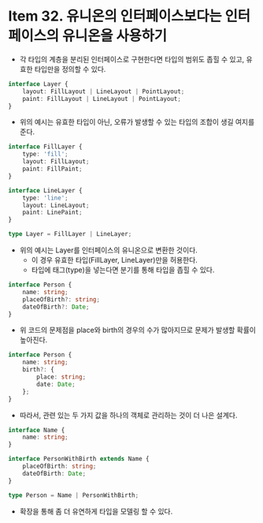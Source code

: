 # Item 32. 유니온의 인터페이스보다는 인터페이스의 유니온을 사용하기

* 각 타입의 계층을 분리된 인터페이스로 구현한다면 타입의 범위도 좁힐 수 있고, 유효한 타입만을 정의할 수 있다.

```ts
interface Layer {
    layout: FillLayout | LineLayout | PointLayout;
    paint: FillLayout | LineLayout | PointLayout;
}
```

* 위의 예시는 유효한 타입이 아닌, 오류가 발생할 수 있는 타입의 조합이 생길 여지를 준다.

```ts
interface FillLayer {
    type: 'fill';
    layout: FillLayout;
    paint: FillPaint;
}

interface LineLayer {
    type: 'line';
    layout: LineLayout;
    paint: LinePaint;
}

type Layer = FillLayer | LineLayer;
```

* 위의 예시는 Layer를 인터페이스의 유니온으로 변환한 것이다.
    * 이 경우 유효한 타입(FillLayer, LineLayer)만을 허용한다.
    * 타입에 태그(type)을 넣는다면 분기를 통해 타입을 좁힐 수 있다.

```ts
interface Person {
    name: string;
    placeOfBirth?: string;
    dateOfBirth?: Date;
}
```

* 위 코드의 문제점을 place와 birth의 경우의 수가 많아지므로 문제가 발생할 확률이 높아진다.

```ts
interface Person {
    name: string;
    birth?: {
        place: string;
        date: Date;
    };
}
```
* 따라서, 관련 있는 두 가지 값을 하나의 객체로 관리하는 것이 더 나은 설계다.

```ts
interface Name {
    name: string;
}

interface PersonWithBirth extends Name {
    placeOfBirth: string;
    dateOfBirth: Date;
}

type Person = Name | PersonWithBirth;
```

* 확장을 통해 좀 더 유연하게 타입을 모델링 할 수 있다.


